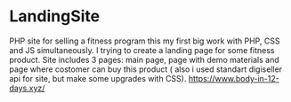 # LandingSite
PHP site for selling a fitness program
this my first big work with PHP, CSS and JS simultaneously. I trying to create a landing page for some fitness product. Site includes 3 pages: main page, page with demo materials and page where costomer can buy this product ( also i used  standart digiseller api for site, but make some upgrades with CSS).
https://www.body-in-12-days.xyz/ 

